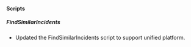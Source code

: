 
#### Scripts

##### FindSimilarIncidents

- Updated the FindSimilarIncidents script to support unified platform.
